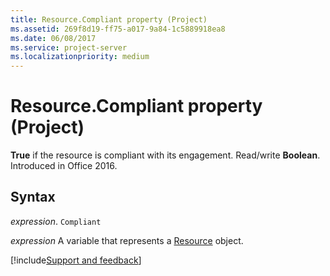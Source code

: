 ```yaml
---
title: Resource.Compliant property (Project)
ms.assetid: 269f8d19-ff75-a017-9a84-1c5889918ea8
ms.date: 06/08/2017
ms.service: project-server
ms.localizationpriority: medium
---
```



# Resource.Compliant property (Project)

 **True** if the resource is compliant with its engagement. Read/write **Boolean**. Introduced in Office 2016.


## Syntax

_expression_. `Compliant`

_expression_ A variable that represents a [Resource](./Project.Resource.md) object.

[!include[Support and feedback](~/includes/feedback-boilerplate.md)]
